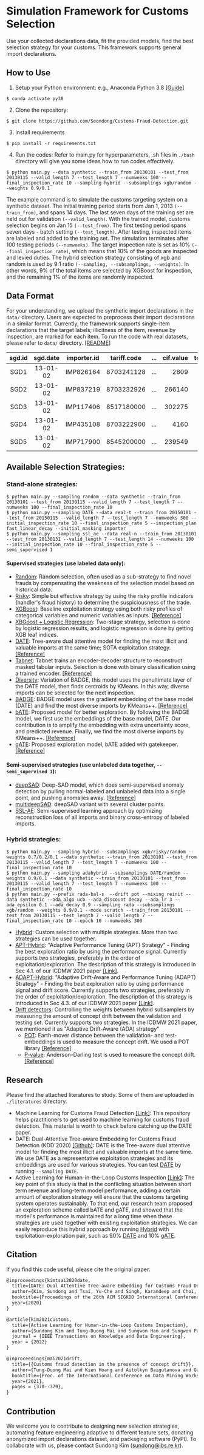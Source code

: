 # Simulation Framework for Customs Selection 

Use your collected declarations data, fit the provided models, find the best selection strategy for your customs. 
This framework supports general import declarations. 


## How to Use  

1. Setup your Python environment: e.g., Anaconda Python 3.8 [[Guide]](https://docs.conda.io/projects/conda/en/latest/user-guide/tasks/manage-environments.html)
```
$ conda activate py38 
```

2. Clone the repository:
```
$ git clone https://github.com/Seondong/Customs-Fraud-Detection.git
```

3. Install requirements 
```
$ pip install -r requirements.txt
```

4. Run the codes: Refer to main.py for hyperparameters, .sh files in `./bash` directory will give you some ideas how to run codes effectively. 
```
$ python main.py --data synthetic --train_from 20130101 --test_from 20130115 --valid_length 7 --test_length 7 --numweeks 100 --final_inspection_rate 10 --sampling hybrid --subsamplings xgb/random --weights 0.9/0.1  
```
The example command is to simulate the customs targeting system on a synthetic dataset. The initial training period starts from Jan 1, 2013 `(--train_from)`, and spans 14 days. The last seven days of the training set are held out for validation `(--valid_length)`. With the trained model, customs selection begins on Jan 15 `(--test_from)`. The first testing period spans seven days - batch setting `(--test_length)`. After testing, inspected items are labeled and added to the training set. The simulation terminates after 100 testing periods `(--numweeks)`. The target inspection rate is set as 10% `(--final_inspection_rate)`, which means that 10% of the goods are inspected and levied duties. The hybrid selection strategy consisting of xgb and random is used by 9:1 ratio `(--sampling, --subsamplings, --weights)`. In other words, 9% of the total items are selected by XGBoost for inspection, and the remaining 1% of the items are randomly inspected. 



## Data Format
For your understanding, we upload the synthetic import declarations in the `data/` directory.
Users are expected to preprocess their import declarations in a similar format.
Currently, the framework supports single-item declarations that the target labels; illicitness of the item, revenue by inspection, are marked for each item.
To run the code with real datasets, please refer to `data/` directory. [[README]](./data)

|sgd.id|sgd.date  |importer.id| tariff.code| ... |cif.value|total.taxes|illicit|revenue|
|:----:|:--------:|:---------:|:----------:|:---:|--------:|----------:|:-----:|------:|
| SGD1 | 13-01-02 | IMP826164 |8703241128  | ... |2809     | 647       | 0     | 0     |
| SGD2 | 13-01-02 | IMP837219 |8703232926  | ... |266140   | 3262      | 0     | 0     |
| SGD3 | 13-01-02 | IMP117406 |8517180000  | ... |302275   | 5612      | 0     | 0     | 
| SGD4 | 13-01-02 | IMP435108 |8703222900  | ... |4160     | 514       | 0     | 0     |
| SGD5 | 13-01-02 | IMP717900 |8545200000  | ... |239549   | 397       | 1     | 980   |


## Available Selection Strategies:
### Stand-alone strategies:
```
$ python main.py --sampling random --data synthetic --train_from 20130101 --test_from 20130115 --valid_length 7 --test_length 7 --numweeks 100 --final_inspection_rate 10
$ python main.py --sampling DATE --data real-t --train_from 20150101 --test_from 20150115 --valid_length 7 --test_length 7 --numweeks 300 --initial_inspection_rate 10 --final_inspection_rate 5 --inspection_plan fast_linear_decay --initial_masking importer
$ python main.py --sampling ssl_ae --data real-n --train_from 20130101 --test_from 20130131 --valid_length 7 --test_length 14 --numweeks 100 --initial_inspection_rate 10 --final_inspection_rate 5 --semi_supervised 1
```
#### Supervised strategies (use labeled data only):
* [Random](./query_strategies/random.py): Random selection, often used as a sub-strategy to find novel frauds by compensating the weakness of the selection model based on historical data. 
* [Risky](./query_strategies/risky.py): Simple but effective strategy by using the risky profile indicators (handler's fraud history) to determine the suspiciousness of the trade.
* [XGBoost](./query_strategies/xgb.py): Baseline exploitation strategy using both risky profiles of categorical variables and numeric variables as inputs. [[Reference]](https://xgboost.readthedocs.io/en/latest/python/python_api.html)
* [XBGoost + Logistic Regression](./query_strategies/xgb_lr.py): Two-stage strategy, selection is done by logistic regression results, and logistic regression is done by getting XGB leaf indices.
* [DATE](./query_strategies/DATE.py): Tree-aware dual attentive model for finding the most illicit and valuable imports at the same time; SOTA exploitation strategy. [[Reference]](https://bit.ly/kdd20-date)
* [Tabnet](./query_strategies/tabnet.py): Tabnet trains an encoder-decoder structure to reconstruct masked tabular inputs. Selection is done with binary classification using a trained encoder. [[Reference]](https://github.com/dreamquark-ai/tabnet)
* [Diversity](./query_strategies/diversity.py): Variation of BADGE, this model uses the penultimate layer of the DATE model, then finds centroids by KMeans. In this way, diverse imports can be selected for the next inspection.
* [BADGE](./query_strategies/badge.py): BADGE model uses the gradient embedding of the base model (DATE) and find the most diverse imports by KMeans++. [[Reference]](https://github.com/JordanAsh/badge)
* [bATE](./query_strategies/bATE.py): Proposed model for better exploration. By following the BADGE model, we first use the embeddings of the base model, DATE. Our contribution is to amplify the embedding with extra uncertainty score, and predicted revenue. Finally, we find the most diverse imports by KMeans++. [[Reference]](https://ieeexplore.ieee.org/document/9695316)
* [gATE](./query_strategies/gATE.py): Proposed exploration model, bATE added with gatekeeper. [[Reference]](https://ieeexplore.ieee.org/document/9695316)

#### Semi-supervised strategies (use unlabeled data together, `--semi_supervised 1`):
* [deepSAD](./query_strategies/deepSAD.py): Deep-SAD model, which does semi-supervised anomaly detection by pulling normal-labeled and unlabeled data into a single point, and pushing anomalies away. [[Reference]](https://github.com/lukasruff/Deep-SAD-PyTorch)
* [multideepSAD](./query_strategies/multideepSAD.py): deepSAD variant with several cluster points.
* [SSL-AE](./query_strategies/ssl_ae.py): Semi-supervised learning approach by optimizing reconstruction loss of all imports and binary cross-entropy of labeled imports.


### Hybrid strategies:
```
$ python main.py --sampling hybrid --subsamplings xgb/risky/random --weights 0.7/0.2/0.1 --data synthetic --train_from 20130101 --test_from 20130115 --valid_length 7 --test_length 7 --numweeks 100 --final_inspection_rate 10 
$ python main.py --sampling adahybrid --subsamplings DATE/random --weights 0.9/0.1 --data synthetic --train_from 20130101 --test_from 20130115 --valid_length 7 --test_length 7 --numweeks 100 --final_inspection_rate 10 
$ python main.py --prefix rada-bal-s  --drift pot --mixing reinit --data synthetic --ada_algo ucb --ada_discount decay --ada_lr 3 --ada_epsilon 0.1 --ada_decay 0.9 --sampling rada --subsamplings xgb/random --weights 0.9/0.1 --mode scratch --train_from 20130101 --test_from 20130115 --test_length 7 --valid_length 7 --final_inspection_rate 10 --epoch 10 --numweeks 300
```
* [Hybrid](./query_strategies/hybrid.py): Custom selection with multiple strategies. More than two strategies can be used together.
* [APT-Hybrid](./query_strategies/adahybrid.py): "Adaptive Performance Tuning (APT) Strategy" - Finding the best exploration ratio by using the performance signal. Currently supports two strategies, preferably in the order of exploitation/exploration. The description of this strategy is introduced in Sec 4.1. of our ICDMW 2021 paper [[Link]](https://arxiv.org/pdf/2109.14155.pdf).
* [ADAPT-Hybrid](./query_strategies/radahybrid.py): "Adaptive Drift-Aware and Performance Tuning (ADAPT) Strategy" - Finding the best exploration ratio by using performance signal and drift score. Currently supports two strategies, preferably in the order of exploitation/exploration. The description of this strategy is introduced in Sec 4.3. of our ICDMW 2021 paper [[Link]](https://arxiv.org/pdf/2109.14155.pdf).
* [Drift detectors](./query_strategies/drift.py): Controlling the weights between hybrid subsamplers by measuring the amount of concept drift between the validation and testing set. Currently supports two strategies. In the ICDMW 2021 paper, we mentioned it as "Adaptive Drift-Aware (ADA) strategy" 
  * [POT](./query_strategies/pot.py): Earth-mover distance between the validation- and test- embeddings is used to measure the concept drift. We used a POT library [[Reference]](https://pythonot.github.io/all.html?highlight=emd2#ot.emd2)
  * [P-value](./query_strategies/risky.py): Anderson-Darling test is used to measure the concept drift. [[Reference]](https://docs.scipy.org/doc/scipy/reference/generated/scipy.stats.anderson_ksamp.html)


## Research
Please find the attached literatures to study. Some of them are uploaded in `./literatures` directory.
* Machine Learning for Customs Fraud Detection [[Link]](https://github.com/YSCHOI-github/Customs_Fraud_Detection): This repository helps practitioners to get used to machine learning for customs fraud detection. This material is worth to check before catching up the DATE paper.
* DATE: Dual-Attentive Tree-aware Embedding for Customs Fraud Detection (KDD'2020) [[Github]](https://bit.ly/kdd20-date): DATE is the Tree-aware dual attentive model for finding the most illicit and valuable imports at the same time. We use DATE as a representative exploitation strategies and its embeddings are used for various strategies. You can test [DATE](./query_strategies/DATE.py) by running `--sampling DATE`.
* Active Learning for Human-in-the-Loop Customs Inspection [[Link]](https://ieeexplore.ieee.org/document/9695316): The key point of this study is that in the conflicting situation between short term revenue and long-term model performance, adding a certain amount of exploration strategy will ensure that the customs targeting system operates sustainably. To that end, our research team proposed an exploration scheme called bATE and gATE, and showed that the model's performance is maintained for a long time when these strategies are used together with existing exploitation strategies. We can easily reproduce this hybrid approach by running [Hybrid](./query_strategies/hybrid.py) with exploitation-exploration pair, such as 90% [DATE](./query_strategies/DATE.py) and 10% [gATE](./query_strategies/gATE.py). 


## Citation
If you find this code useful, please cite the original paper:
```LaTeX
@inproceedings{kimtsai2020date,
  title={DATE: Dual Attentive Tree-aware Embedding for Customs Fraud Detection},
  author={Kim, Sundong and Tsai, Yu-Che and Singh, Karandeep and Choi, Yeonsoo and Ibok, Etim and Li, Cheng-Te and Cha, Meeyoung},
  booktitle={Proceedings of the 26th ACM SIGKDD International Conference on Knowledge Discovery and Data Mining},
  year={2020}
}

@article{kim2021customs,
  title={Active Learning for Human-in-the-Loop Customs Inspection},
  author={Sundong Kim and Tung-Duong Mai and Sungwon Han and Sungwon Park and Thi Nguyen Duc Khanh and Jaechan So and Karandeep Singh and Meeyoung Cha},
  journal = {IEEE Transactions on Knowledge and Data Engineering},
  year = {2022}
}

@inproceedings{mai2021drift,
  title={{Customs fraud detection in the presence of concept drift}},
  author={Tung-Duong Mai and Kien Hoang and Aitolkyn Baigutanova and Gaukhartas Alina and Sundong Kim},
  booktitle={Proc. of the International Conference on Data Mining Workshops},
  year={2021},
  pages = {370--379},
}
```


## Contribution
We welcome you to contribute to designing new selection strategies, automating feature engineering adaptive to different feature sets, donating anonymized import declarations dataset, and packaging software (PyPI). To collaborate with us, please contact Sundong Kim (sundong@ibs.re.kr). 

